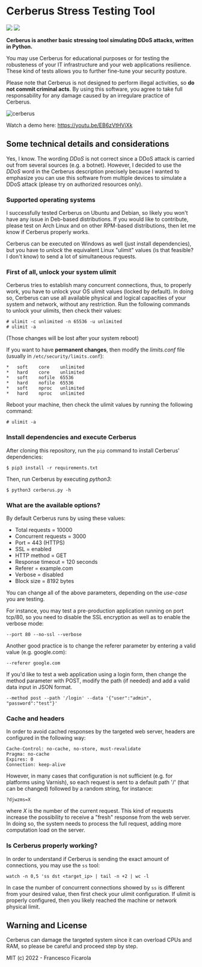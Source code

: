 # Cerberus Stress Testing Tool
 
<img  src="https://img.shields.io/badge/Python-3.8-blue">  <img  src="https://img.shields.io/badge/Licence-MIT-yellowgreen">

**Cerberus is another basic stressing tool simulating DDoS attacks, written in Python.**

You may use Cerberus for educational purposes or for testing the robusteness of your IT infrastructure and your web applications resilience. These kind of tests allows you to further fine-tune your security posture.

Please note that Cerberus is not designed to perform illegal activities, so **do not commit criminal acts**. By using this software, you agree to take full responsability for any damage caused by an irregulare practice of Cerberus.

![cerberus](https://user-images.githubusercontent.com/1279595/193843080-009b3380-4aa3-44d6-9329-c2a18f91801a.png)

Watch a demo here: https://youtu.be/EB6zVtHVjXk

## Some technical details and considerations

Yes, I know. The wording _DDoS_ is not correct since a DDoS attack is carried out from several sources (e.g. a botnet).  However, I decided to use the _DDoS_ word in the Cerberus description precisely because I wanted to emphasize you can use this software from multiple devices to simulate a DDoS attack (please try on authorized resources only).

### Supported operating systems

I successfully tested Cerberus on Ubuntu and Debian, so likely you won't have any issue in Deb-based distributions. If you would like to contribute, please test on Arch Linux and on other RPM-based distributions, then let me know if Cerberus properly works.

Cerberus can be executed on Windows as well (just install dependencies), but you have to _unlock_ the equivalent Linux "ulimit" values (is that feasible? I don't know) to send a lot of simultaneous requests.

### First of all, unlock your system ulimit

Cerberus tries to establish many concurrent connections, thus, to properly work, you have to unlock your OS ulimit values (locked by default). In doing so, Cerberus can use all available physical and logical capacities of your system and network, without any restriction. Run the following commands to unlock your ulimits, then check their values:

    # ulimit -c unlimited -n 65536 -u unlimited
    # ulimit -a
    
(Those changes will be lost after your system reboot)
    
If you want to have **permanent changes**, then modify the *limits.conf* file (usually in `/etc/security/limits.conf`):

    *	soft	core	unlimited
    *	hard	core	unlimited
    *	soft	nofile	65536
    *	hard	nofile	65536
    *	soft	nproc	unlimited
    *	hard	nproc	unlimited
    
Reboot your machine, then check the ulimit values by running the following command:

    # ulimit -a
    
### Install dependencies and execute Cerberus

After cloning this repository, run the `pip` command to install Cerberus' dependencies:

    $ pip3 install -r requirements.txt
    
Then, run Cerberus by executing *python3*:

    $ python3 cerberus.py -h

### What are the available options?

By default Cerberus runs by using these values:

* Total requests = 10000
* Concurrent requests = 3000
* Port = 443 (HTTPS)
* SSL = enabled
* HTTP method = GET
* Response timeout = 120 seconds
* Referer = example.com
* Verbose = disabled
* Block size = 8192 bytes

You can change all of the above parameters, depending on the _use-case_ you are testing.

For instance, you may test a pre-production application running on port tcp/80, so you need to disable the SSL encryption as well as to enable the verbose mode:

    --port 80 --no-ssl --verbose

Another good practice is to change the referer parameter by entering a valid value (e.g. google.com):

    --referer google.com

If you'd like to test a web application using a login form, then change the method parameter with POST, modify the path (if needed) and add a valid data input in JSON format.

    --method post --path '/login' --data '{"user":"admin", "password":"test"}'

### Cache and headers

In order to avoid cached responses by the targeted web server, headers are configured in the following way:

    Cache-Control: no-cache, no-store, must-revalidate
    Pragma: no-cache
    Expires: 0
    Connection: keep-alive

However, in many cases that configuration is not sufficient (e.g. for platforms using Varnish), so each request is sent to a default path '/' (that can be changed) followed by a random string, for instance:

    ?djwzms=X

where _X_ is the number of the current request. This kind of requests increase the possibility to receive a "fresh" response from the web server. In doing so, the system needs to process the full request, adding more computation load on the server.

### Is Cerberus properly working?

In order to understand if Cerberus is sending the exact amount of connections, you may use the `ss` tool:

    watch -n 0,5 'ss dst <target_ip> | tail -n +2 | wc -l
    
In case the number of concurrent connections showed by `ss` is different from your desired value, then first check your ulimit configuration. If ulimit is properly configured, then you likely reached the machine or network physical limit.

## Warning and License

Cerberus can damage the targeted system since it can overload CPUs and RAM, so please be careful and proceed step by step.

MIT (c) 2022 - Francesco Ficarola
